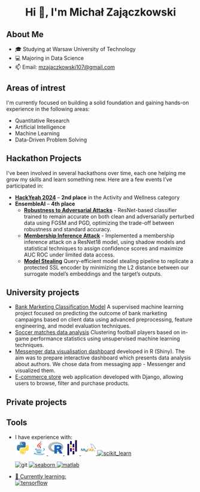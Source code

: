 <h1 align="center">Hi 👋, I'm Michał Zajączkowski</h1>

## About Me

- 🎓 Studying at Warsaw University of Technology
- 💻 Majoring in Data Science
- 📫 Email: mzajaczkowski107@gmail.com

## Areas of intrest
I'm currently focused on building a solid foundation and gaining hands-on experience in the following areas:
- Quantitative Research
- Artificial Intelligence
- Machine Learning
- Data-Driven Problem Solving


## Hackathon Projects  

I've been involved in several hackathons over time, each one helping me grow my skills and learn something new. Here are a few events I’ve participated in:

- [**HackYeah 2024**](https://github.com/Zajaczkowskim/PoopPatrol "Visit the repository") – **2nd place** in the Activity and Wellness category 
- **EnsembleAI** – **4th place**
  - [**Robustness to Adversarial Attacks**]("https://github.com/Zajaczkowskim/EnsembleAI-Robustness/tree/main") - ResNet-based classifier trained to remain accurate on both clean and adversarially perturbed data using FGSM and PGD, optimizing the trade-off between robustness and standard accuracy.
  - [**Membership Inference Attack**](https://github.com/Zajaczkowskim/PoopPatrol "Visit the repository") - Implemented a membership inference attack on a ResNet18 model, using shadow models and statistical techniques to assign confidence scores and maximize AUC ROC under limited data access.
  - [**Model Stealing**](https://github.com/Zajaczkowskim/PoopPatrol "Visit the repository") Query-efficient model stealing pipeline to replicate a protected SSL encoder by minimizing the L2 distance between our surrogate model’s embeddings and the target’s outputs.

## University projects
  - [Bank Marketing Classification Model](https://github.com/Zajaczkowskim/MachineLearning-project1) A supervised machine learning project focused on predicting the outcome of bank marketing campaigns based on client data using advanced preprocessing, feature engineering, and model evaluation techniques.
  - [Soccer matches data analysis](https://github.com/Zajaczkowskim/Soccer-matches-data-analysis) Clustering football players based on in-game performance statistics using unsupervised machine learning techniques.
  - [Messenger data visualisation dashboard](https://github.com/Zajaczkowskim/projectMe) developed in R (Shiny). The aim was to prepare interactive dashboard which presents data analysis about authors. We chose data from messaging app - Messenger and visualized them.
  - [E-commerce store](https://github.com/Zajaczkowskim/Django_Project) web application developed with Django, allowing users to browse, filter and purchase products.

## Private projects

## Tools
- I have experience with:
  <br>
  <img src="https://raw.githubusercontent.com/devicons/devicon/master/icons/python/python-original.svg" alt="python" width="40" height="40"/> </a> <a href="https://scikit-learn.org/" target="_blank" rel="noreferrer">
  <img src="https://raw.githubusercontent.com/devicons/devicon/master/icons/java/java-original.svg" alt="java" width="40" height="40"/> </a> <a href="https://www.mathworks.com/" target="_blank" rel="noreferrer">
  <img src="https://raw.githubusercontent.com/devicons/devicon/master/icons/r/r-original.svg" alt="R" width="40" height="40"/>
  <img src="https://raw.githubusercontent.com/devicons/devicon/2ae2a900d2f041da66e950e4d48052658d850630/icons/pandas/pandas-original.svg" alt="pandas" width="40" height="40"/> </a> <a href="https://www.python.org" target="_blank" rel="noreferrer">
  <img src="https://raw.githubusercontent.com/devicons/devicon/master/icons/mysql/mysql-original-wordmark.svg" alt="mysql" width="40" height="40"/> </a> <a href="https://pandas.pydata.org/" target="_blank" rel="noreferrer">
  <img src="https://upload.wikimedia.org/wikipedia/commons/0/05/Scikit_learn_logo_small.svg" alt="scikit_learn" width="40" height="40"/> </a>

  <img src="https://www.vectorlogo.zone/logos/git-scm/git-scm-icon.svg" alt="git" width="40" height="40"/> </a> <a href="https://www.java.com" target="_blank" rel="noreferrer"> 
  <img src="https://seaborn.pydata.org/_images/logo-mark-lightbg.svg" alt="seaborn" width="40" height="40"/> </a> <a href="https://www.tensorflow.org" target="_blank" rel="noreferrer"> 
  <img src="https://upload.wikimedia.org/wikipedia/commons/2/21/Matlab_Logo.png" alt="matlab" width="40" height="40"/> </a> <a href="https://www.mysql.com/" target="_blank" rel="noreferrer"> 
- 🌱 Currently learning:
  <br>
    <a href="https://seaborn.pydata.org/" target="_blank" rel="noreferrer">
   <img src="https://www.vectorlogo.zone/logos/tensorflow/tensorflow-icon.svg" alt="tensorflow" width="40" height="40"/> </a> </p>
